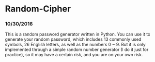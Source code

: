 # Random-Cipher

### 10/30/2016
This is a random password generator written in Python. You can use it to generate your random password, which includes 13 commonly used symbols, 26 English letters, as well as the numbers 0 ~ 9. But it is only implemented through a simple random number generator (I do it just for practice), so it may have a certain risk, and you are on your own risk.
